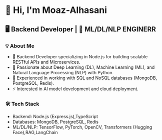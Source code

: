 # 👋 Hi, I'm Moaz-Alhasani

## 🖥 Backend Developer | 🧠 ML/DL/NLP ENGINERR

### 💡 About Me  
- 🚀 Backend Developer specializing in Node.js for building scalable RESTful APIs and Microservices.  
- 🤖 Passionate about Deep Learning (DL), Machine Learning (ML), and Natural Language Processing (NLP) with Python.  
- 💾 Experienced in working with SQL and NoSQL databases (MongoDB, PostgreSQL, Redis).  
- ⚡️ Interested in AI model development and cloud deployment.  

### 🛠 Tech Stack  
- Backend: Node.js (Express.js),TypeScript  
- Databases: MongoDB, PostgreSQL, Redis  
- ML/DL/NLP: TensorFlow, PyTorch, OpenCV, Transformers (Hugging Face),RAG,LangChain
